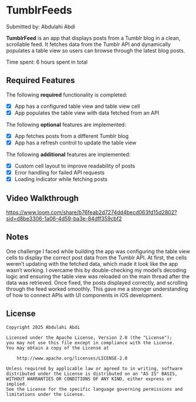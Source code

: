 # TumblrFeeds

Submitted by: Abdulahi Abdi

**TumblrFeed** is an app that displays posts from a Tumblr blog in a clean, scrollable feed. It fetches data from the Tumblr API and dynamically populates a table view so users can browse through the latest blog posts.

Time spent: 6 hours spent in total

## Required Features

The following **required** functionality is completed:

- [x] App has a configured table view and table view cell
- [x] App populates the table view with data fetched from an API

The following **optional** features are implemented:

- [x] App fetches posts from a different Tumblr blog
- [x] App has a refresh control to update the table view

The following **additional** features are implemented:

- [x] Custom cell layout to improve readability of posts
- [x] Error handling for failed API requests
- [x] Loading indicator while fetching posts

## Video Walkthrough

https://www.loom.com/share/b76feab2d7274dd4becd063fd15d2802?sid=d8be3306-1a06-4d59-ba3e-84dff359cbf2

## Notes

One challenge I faced while building the app was configuring the table view cells to display the correct post data from the Tumblr API. At first, the cells weren’t updating with the fetched data, which made it look like the app wasn’t working. I overcame this by double-checking my model’s decoding logic and ensuring the table view was reloaded on the main thread after the data was retrieved. Once fixed, the posts displayed correctly, and scrolling through the feed worked smoothly. This gave me a stronger understanding of how to connect APIs with UI components in iOS development.

## License

    Copyright 2025 Abdulahi Abdi

    Licensed under the Apache License, Version 2.0 (the "License");
    you may not use this file except in compliance with the License.
    You may obtain a copy of the License at

        http://www.apache.org/licenses/LICENSE-2.0

    Unless required by applicable law or agreed to in writing, software
    distributed under the License is distributed on an "AS IS" BASIS,
    WITHOUT WARRANTIES OR CONDITIONS OF ANY KIND, either express or implied.
    See the License for the specific language governing permissions and
    limitations under the License.
